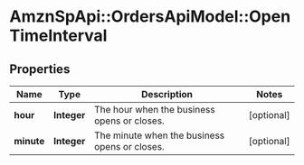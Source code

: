 # AmznSpApi::OrdersApiModel::OpenTimeInterval

## Properties
Name | Type | Description | Notes
------------ | ------------- | ------------- | -------------
**hour** | **Integer** | The hour when the business opens or closes. | [optional] 
**minute** | **Integer** | The minute when the business opens or closes. | [optional] 

